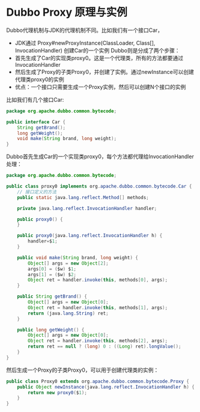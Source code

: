 # Dubbo Proxy 原理与实例

Dubbo代理机制与JDK的代理机制不同。比如我们有一个接口Car，
- JDK通过 Proxy#newProxyInstance(ClassLoader, Class[], InvocationHandler) 创建Car的一个实例
Dubbo则是分成了两个步骤：
- 首先生成了Car的实现类proxy0。这是一个代理类，所有的方法都要通过InvocationHandler
- 然后生成了Proxy的子类Proxy0，并创建了实例。通过newInstance可以创建代理类proxy0的实例
- 优点：一个接口只需要生成一个Proxy实例，然后可以创建N个接口的实例

比如我们有几个接口Car:
```java
package org.apache.dubbo.common.bytecode;

public interface Car {
    String getBrand();
    long getWeight();
    void make(String brand, long weight);
}
```

Dubbo首先生成Car的一个实现类proxy0，每个方法都代理给InvocationHandler处理：
```java
package org.apache.dubbo.common.bytecode;

public class proxy0 implements org.apache.dubbo.common.bytecode.Car {
    // 接口定义的方法
    public static java.lang.reflect.Method[] methods;

    private java.lang.reflect.InvocationHandler handler;

    public proxy0() {
    }

    public proxy0(java.lang.reflect.InvocationHandler h) {
        handler=$1;
    }

    public void make(String brand, long weight) {
        Object[] args = new Object[2];
        args[0] = ($w) $1;
        args[1] = ($w) $2;
        Object ret = handler.invoke(this, methods[0], args);
    }

    public String getBrand() {
        Object[] args = new Object[0];
        Object ret = handler.invoke(this, methods[1], args);
        return (java.lang.String) ret;
    }

    public long getWeight() {
        Object[] args = new Object[0];
        Object ret = handler.invoke(this, methods[2], args);
        return ret == null ? (long) 0 : ((Long) ret).longValue();
    }
}
```

然后生成一个Proxy的子类Proxy0，可以用于创建代理类的实例：
```java
public class Proxy0 extends org.apache.dubbo.common.bytecode.Proxy {
    public Object newInstance(java.lang.reflect.InvocationHandler h) {
        return new proxy0($1);
    }
}
```
